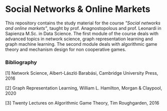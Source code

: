 # Social Networks & Online Markets

This repository contains the study material for the course *"Social networks and online markets"*, taught by prof. Anagnostopolous and prof. Leonardi in Sapienza M.Sc. in Data Science. 
The first module of the course deals with advanced topics in network science, graph representation learning and graph machine learning. 
The second module deals with algorithmic game theory and mechanism design for non cooperative games. 

### Bibliography

[1] Network Science, Albert-László Barabási, Cambridge University Press, 2016

[2] Graph Representation Learning, William L. Hamilton, Morgan & Claypool, 2020

[3] Twenty Lectures on Algorithmic Game Theory, Tim Roughgarden, 2016
